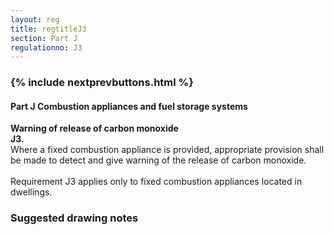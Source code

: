 ```yaml
---
layout: reg
title: regtitleJ3
section: Part J
regulationno: J3
---
```


<div class="panel panel-primary">
  <div class="panel-heading">
    <h3 class="panel-title">
      {% include nextprevbuttons.html %}
        <h4>Part J Combustion appliances and fuel storage systems</h4>
    </h3>
  </div>
  <div class="panel-body">
    <p>
        <strong>Warning of release of carbon monoxide</strong><br>
        <strong>J3.</strong><br>
            Where a fixed combustion appliance is provided, appropriate provision shall be made to detect and give warning of the release of carbon monoxide.<br><br>
            Requirement J3 applies only to fixed combustion appliances located in dwellings.
    </p>
  </div>
</div>



### Suggested drawing notes
